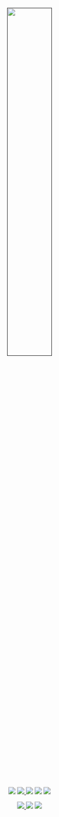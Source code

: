 <p align=center>
  <a href=""><img src="https://lanyard-profile-readme.vercel.app/api/394318793637232641" width=45%></a>
</p>

<p align="center">
    <a href="https://github.com/carolesdaughter" target="_blank"><img src="https://img.shields.io/badge/python-3670A0?style=for-the-badge&logo=python&logoColor=ffdd54"></a>
    <a href="https://github.com/carolesdaughter" target="_blank"><img src="https://img.shields.io/badge/javascript-%23323330.svg?style=for-the-badge&logo=javascript&logoColor=%23F7DF1E">
    <a href="https://github.com/carolesdaughter" target="_blank"><img src="https://img.shields.io/badge/lua-%232C2D72.svg?style=for-the-badge&logo=lua&logoColor=white"></a>
    <a href="https://github.com/carolesdaughter" target="_blank"><img src="https://img.shields.io/badge/c%23-%23239120.svg?style=for-the-badge&logo=c-sharp&logoColor=white"></a>
    <a href="https://github.com/carolesdaughter" target="_blank"><img src="https://img.shields.io/badge/c++-%2300599C.svg?style=for-the-badge&logo=c%2B%2B&logoColor=white"></a>
</p>
  
<p align="center">
  <a href="https://discord.com/users/394318793637232641"><img src="https://img.shields.io/badge/Discord-%235865F2.svg?style=for-the-badge&logo=discord&logoColor=white">
  <a href="https://t.me/takeoutmywraith" target=_blank"><img src="https://img.shields.io/badge/Telegram-2CA5E0?style=for-the-badge&logo=telegram&logoColor=white"></a>
  <a href="https://www.youtube.com/@m_gnet/" target="_blank"><img src="https://img.shields.io/badge/YouTube-%23FF0000.svg?style=for-the-badge&logo=YouTube&logoColor=white"></a>
</a>
